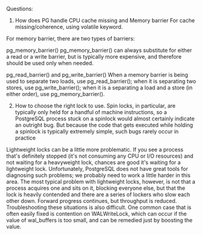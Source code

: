 Questions:

1. How does PG handle CPU cache missing and Memory barrier 
For cache missing/coherence, using volatile keyword.

For memory barrier, there are two types of barriers:

pg_memory_barrier()
pg_memory_barrier() can always substitute for either a read or a write barrier, but is typically more expensive, and
therefore should be used only when needed.

pg_read_barrier() and pg_write_barrier()
When a memory barrier is being used to separate two loads, use pg_read_barrier(); when it is separating two stores, 
use pg_write_barrier(); when it is a separating a load and a store (in either order), use pg_memory_barrier().

2. How to choose the right lock to use.
Spin locks, in particular, are typically only held for a handful of machine instructions, so a PostgreSQL process stuck on a spinlock would almost certainly indicate an outright bug.  But because the code that gets executed while holding a spinlock is typically extremely simple, such bugs rarely occur in practice

Lightweight locks can be a little more problematic.  If you see a process that's definitely stopped (it's not consuming any CPU or I/O resources) and not waiting for a heavyweight lock, chances are good it's waiting for a lightweight lock.  Unfortunately, PostgreSQL does not have great tools for diagnosing such problems; we probably need to work a little harder in this area.  The most typical problem with lightweight locks, however, is not that a process acquires one and sits on it, blocking everyone else, but that the lock is heavily contended and there are a series of lockers who slow each other down.  Forward progress continues, but throughput is reduced.  Troubleshooting these situations is also difficult.  One common case that is often easily fixed is contention on WALWriteLock, which can occur if the value of wal_buffers is too small, and can be remedied just by boosting the value.

